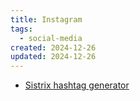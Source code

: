 ```yaml
---
title: Instagram
tags: 
  - social-media
created: 2024-12-26
updated: 2024-12-26
---
```


- [Sistrix hashtag generator](https://app.sistrix.com/en/instagram-hashtags)